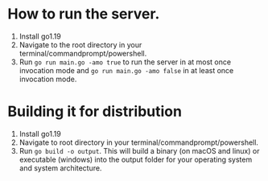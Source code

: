 # How to run the server.

1. Install go1.19
2. Navigate to the root directory in your terminal/commandprompt/powershell.
3. Run `go run main.go -amo true` to run the server in at most once invocation mode and `go run main.go -amo false` in at least once invocation mode.

# Building it for distribution
1. Install go1.19
2. Navigate to root directory in your terminal/commandprompt/powershell.
3. Run `go build -o output`. This will build a binary (on macOS and linux) or executable (windows) into the output folder for your operating system and system architecture.